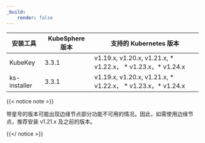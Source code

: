 ```yaml
---
_build:
    render: false
---
```


| 安装工具     | KubeSphere 版本 | 支持的 Kubernetes 版本                                       |
| ------------ | --------------- | ------------------------------------------------------------ |
| KubeKey      | 3.3.1          | v1.19.x, v1.20.x, v1.21.x, * v1.22.x， * v1.23.x，* v1.24.x |
| ks-installer | 3.3.1          | v1.19.x, v1.20.x, v1.21.x, * v1.22.x， * v1.23.x，* v1.24.x |

{{< notice note >}}

带星号的版本可能出现边缘节点部分功能不可用的情况。因此，如需使用边缘节点，推荐安装 v1.21.x 及之前的版本。

{{</ notice >}}